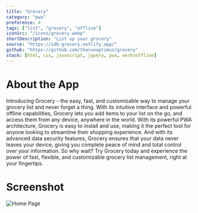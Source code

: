 ```yaml
---
title: "Grocery"
category: "pwa"
preference: 4
tags: ["list", "grocery", "offline"]
iconSrc: "/icons/grocery.webp"
shortDescription: "List up your grocery"
source: "https://idb-grocery.netlify.app/"
github: "https://github.com/tharunoptimus/grocery"
stack: [html, css, javascript, jquery, pwa, worksoffline]
---
```


# About the App

Introducing Grocery - the easy, fast, and customizable way to manage your grocery list and never forget a thing. With its intuitive interface and powerful offline capabilities, Grocery lets you add items to your list on the go, and access them from any device, anywhere in the world. With its powerful PWA architecture, Grocery is easy to install and use, making it the perfect tool for anyone looking to streamline their shopping experience. And with its advanced data security features, Grocery ensures that your data never leaves your device, giving you complete peace of mind and total control over your information. So why wait? Try Grocery today and experience the power of fast, flexible, and customizable grocery list management, right at your fingertips.

# Screenshot

![Home Page](/screenshots/grocery.webp)